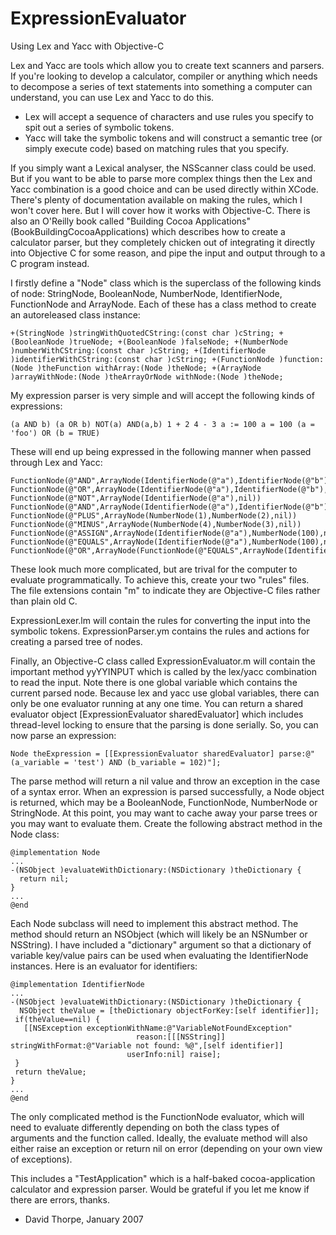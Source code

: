 ExpressionEvaluator
===================

Using Lex and Yacc with Objective-C

Lex and Yacc are tools which allow you to create text scanners and parsers. If you're looking to develop a calculator, compiler or anything which needs to decompose a series of text statements into something a computer can understand, you can use Lex and Yacc to do this.

 * Lex will accept a sequence of characters and use rules you specify to spit out a series of symbolic tokens.
 * Yacc will take the symbolic tokens and will construct a semantic tree (or simply execute code) based on matching rules that you specify.

If you simply want a Lexical analyser, the NSScanner class could be used. But if you want to be able to parse more complex things then the Lex and Yacc combination is a good choice and can be used directly within XCode. There's plenty of documentation available on making the rules, which I won't cover here. But I will cover how it works with Objective-C. There is also an O'Reilly book called "Building Cocoa Applications" (BookBuildingCocoaApplications) which describes how to create a calculator parser, but they completely chicken out of integrating it directly into Objective C for some reason, and pipe the input and output through to a C program instead.

I firstly define a "Node" class which is the superclass of the following kinds of node: StringNode, BooleanNode, NumberNode, IdentifierNode, FunctionNode and ArrayNode. Each of these has a class method to create an autoreleased class instance:

```objc
+(StringNode )stringWithQuotedCString:(const char )cString; +(BooleanNode )trueNode; +(BooleanNode )falseNode; +(NumberNode )numberWithCString:(const char )cString; +(IdentifierNode )identifierWithCString:(const char )cString; +(FunctionNode )function:(Node )theFunction withArray:(Node )theNode; +(ArrayNode )arrayWithNode:(Node )theArrayOrNode withNode:(Node )theNode;
```

My expression parser is very simple and will accept the following kinds of expressions:

```
(a AND b) (a OR b) NOT(a) AND(a,b) 1 + 2 4 - 3 a := 100 a = 100 (a = 'foo') OR (b = TRUE)
```

These will end up being expressed in the following manner when passed through Lex and Yacc:

```objc
FunctionNode(@"AND",ArrayNode(IdentifierNode(@"a"),IdentifierNode(@"b"),nil)) FunctionNode(@"OR",ArrayNode(IdentifierNode(@"a"),IdentifierNode(@"b"),nil)) FunctionNode(@"NOT",ArrayNode(IdentifierNode(@"a"),nil)) FunctionNode(@"AND",ArrayNode(IdentifierNode(@"a"),IdentifierNode(@"b"),nil)) FunctionNode(@"PLUS",ArrayNode(NumberNode(1),NumberNode(2),nil)) FunctionNode(@"MINUS",ArrayNode(NumberNode(4),NumberNode(3),nil)) FunctionNode(@"ASSIGN",ArrayNode(IdentifierNode(@"a"),NumberNode(100),nil)) FunctionNode(@"EQUALS",ArrayNode(IdentifierNode(@"a"),NumberNode(100),nil)) FunctionNode(@"OR",ArrayNode(FunctionNode(@"EQUALS",ArrayNode(IdentifierNode(@"a"),StringNode(@"foo"))),FunctionNode(@"EQUALS",ArrayNode(IdentifierNode(@"b"),BooleanNode(YES)))
```

These look much more complicated, but are trival for the computer to evaluate programmatically. To achieve this, create your two "rules" files. The file extensions contain "m" to indicate they are Objective-C files rather than plain old C.

ExpressionLexer.lm will contain the rules for converting the input into the symbolic tokens.
ExpressionParser.ym contains the rules and actions for creating a parsed tree of nodes.

Finally, an Objective-C class called ExpressionEvaluator.m will contain the important method yyYYINPUT which is called by the lex/yacc combination to read the input.
Note there is one global variable which contains the current parsed node. Because lex and yacc use global variables, there can only be one evaluator running at any one time. You can return a shared evaluator object [ExpressionEvaluator sharedEvaluator] which includes thread-level locking to ensure that the parsing is done serially.
So, you can now parse an expression:

```objc
Node theExpression = [[ExpressionEvaluator sharedEvaluator] parse:@"(a_variable = 'test') AND (b_variable = 102)"];  
```

The parse method will return a nil value and throw an exception in the case of a syntax error. When an expression is parsed successfully, a Node object is returned, which may be a BooleanNode, FunctionNode, NumberNode or StringNode. At this point, you may want to cache away your parse trees or you may want to evaluate them. Create the following abstract method in the Node class:

```objc
@implementation Node
...
-(NSObject )evaluateWithDictionary:(NSDictionary )theDictionary {
  return nil;
}
...
@end
```

Each Node subclass will need to implement this abstract method. The method should return an NSObject (which will likely be an NSNumber or NSString). I have included a "dictionary" argument so that a dictionary of variable key/value pairs can be used when evaluating the IdentifierNode instances. Here is an evaluator for identifiers:

```objc
@implementation IdentifierNode
...
-(NSObject )evaluateWithDictionary:(NSDictionary )theDictionary {
  NSObject theValue = [theDictionary objectForKey:[self identifier]];
 if(theValue==nil) {
   [[NSException exceptionWithName:@"VariableNotFoundException" 
                            reason:[[[NSString]] stringWithFormat:@"Variable not found: %@",[self identifier]]
                          userInfo:nil] raise];
 }
 return theValue;
}
...
@end
```

The only complicated method is the FunctionNode evaluator, which will need to evaluate differently depending on both the class types of arguments and the function called. Ideally, the evaluate method will also either raise an exception or return nil on error (depending on your own view of exceptions).

This includes a "TestApplication" which is a half-baked cocoa-application calculator and expression parser. Would be grateful if you let me know if there are errors, thanks.

- David Thorpe, January 2007
